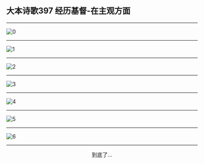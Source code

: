 
## 大本诗歌397 经历基督-在主观方面
        
<div id="aplayer0"></div>

---

<img alt="0" data-original="/data/d0397/0.png">

---

<img alt="1" data-original="/data/d0397/1.png">

---

<img alt="2" data-original="/data/d0397/2.png">

---

<img alt="3" data-original="/data/d0397/3.png">

---

<img alt="4" data-original="/data/d0397/4.png">

---

<img alt="5" data-original="/data/d0397/5.png">

---

<img alt="6" data-original="/data/d0397/6.png">

---

<p style="text-align: center">到底了...</p>

<script src="/js/dist-view.js"></script>

<script>
MAIN.id = 'd0397';
        
const ap0 = new APlayer({
    container: document.getElementById('aplayer0'),
    volume: 1,
    loop: 'none',
    preload: 'none',
    audio: [{
        name: '大本诗歌397.mp3',
        artist: '大本诗歌',
        url: 'https://res.wx.qq.com/voice/getvoice?mediaid=MzI0NTk3MDM5M18yMjQ3NDkyMzYy',
        cover: '/favicon'
    }]
});
</script>
